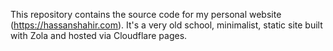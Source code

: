 This repository contains the source code for my personal website (https://hassanshahir.com). It's a very old school, minimalist, static site built with Zola and hosted via Cloudflare pages.
